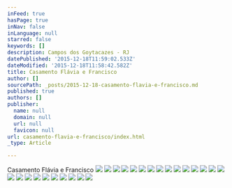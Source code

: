 ```yaml
---
inFeed: true
hasPage: true
inNav: false
inLanguage: null
starred: false
keywords: []
description: Campos dos Goytacazes - RJ
datePublished: '2015-12-18T11:59:02.533Z'
dateModified: '2015-12-18T11:58:42.582Z'
title: Casamento Flávia e Francisco
author: []
sourcePath: _posts/2015-12-18-casamento-flavia-e-francisco.md
published: true
authors: []
publisher:
  name: null
  domain: null
  url: null
  favicon: null
url: casamento-flavia-e-francisco/index.html
_type: Article

---
```

Casamento Flávia e Francisco
![](https://the-grid-user-content.s3-us-west-2.amazonaws.com/8bc7c9f2-e901-4087-ae31-8ce83bfbf92b.jpg)
![](https://the-grid-user-content.s3-us-west-2.amazonaws.com/84265190-c3bd-4275-82cc-591aef7f4453.jpg)
![](https://the-grid-user-content.s3-us-west-2.amazonaws.com/c38a4d9a-2f33-4e67-b6a9-302afbf1004f.jpg)
![](https://the-grid-user-content.s3-us-west-2.amazonaws.com/cae1f447-98a0-41a5-9e03-a527451a8ee6.jpg)
![](https://the-grid-user-content.s3-us-west-2.amazonaws.com/231447e7-8e8d-4305-a4e3-037a70af572f.jpg)
![](https://the-grid-user-content.s3-us-west-2.amazonaws.com/1130429f-33a1-49eb-82d0-9ae495609d43.jpg)
![](https://the-grid-user-content.s3-us-west-2.amazonaws.com/9e163929-8cf2-4e6f-aaad-a8a158052796.jpg)
![](https://the-grid-user-content.s3-us-west-2.amazonaws.com/db557c01-200f-4ef4-a8ac-d107384ce470.jpg)
![](https://the-grid-user-content.s3-us-west-2.amazonaws.com/4c9ed9fb-f189-444f-93d6-402c451af2e9.jpg)
![](https://the-grid-user-content.s3-us-west-2.amazonaws.com/f67d404b-46d4-499f-998c-8be68ab42461.jpg)
![](https://the-grid-user-content.s3-us-west-2.amazonaws.com/f1d1bf2d-b3a9-4973-84b5-ed4cc9aece9b.jpg)
![](https://the-grid-user-content.s3-us-west-2.amazonaws.com/52dfa7bd-43ac-45a9-a336-17140ee1267a.jpg)
![](https://the-grid-user-content.s3-us-west-2.amazonaws.com/00a44daf-1d0e-425b-9b74-f7f250669f81.jpg)
![](https://the-grid-user-content.s3-us-west-2.amazonaws.com/cb0b4b3e-6f45-4492-8bcc-80981d1b7873.jpg)
![](https://the-grid-user-content.s3-us-west-2.amazonaws.com/c8ae441c-47f7-4ad7-854b-d02efe8ed9ab.jpg)
![](https://the-grid-user-content.s3-us-west-2.amazonaws.com/70ee923d-5a33-4363-9a38-c7676d299995.jpg)
![](https://the-grid-user-content.s3-us-west-2.amazonaws.com/46e83381-37dd-47df-bd72-cd15975cd802.jpg)
![](https://the-grid-user-content.s3-us-west-2.amazonaws.com/0c0b6c06-1b21-4b8e-85e5-b7d0d877b845.jpg)
![](https://the-grid-user-content.s3-us-west-2.amazonaws.com/ba7f1e07-49a4-4394-b49c-25aa06951249.jpg)
![](https://the-grid-user-content.s3-us-west-2.amazonaws.com/2a15dad9-cd58-4378-be68-bf8fd4fa2dd9.jpg)
![](https://the-grid-user-content.s3-us-west-2.amazonaws.com/e26741db-b888-4ec4-b6c4-f0535a32b4cc.jpg)
![](https://the-grid-user-content.s3-us-west-2.amazonaws.com/f806b6ff-14d1-4ed6-99db-e7123de1acd0.jpg)
![](https://the-grid-user-content.s3-us-west-2.amazonaws.com/54b52d57-ee05-444f-bf3b-11a87e24024c.jpg)
![](https://the-grid-user-content.s3-us-west-2.amazonaws.com/3b0cfa72-4e65-4eb7-a045-4bd278ebe778.jpg)
![](https://the-grid-user-content.s3-us-west-2.amazonaws.com/b790b989-2fa8-4988-9215-bd27d455b719.jpg)